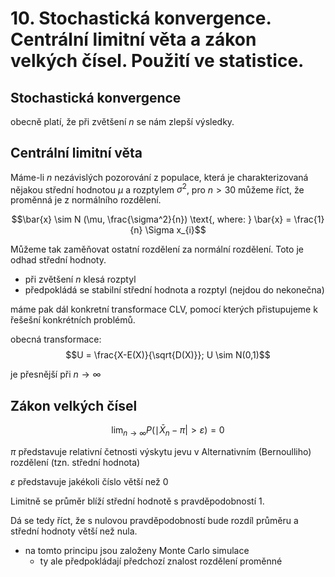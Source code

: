# 10. Stochastická konvergence. Centrální limitní věta a zákon velkých čísel. Použití ve statistice.

## Stochastická konvergence

obecně platí, že při zvětšení $n$ se nám zlepší výsledky. 

## Centrální limitní věta 

Máme-li $n$ nezávislých pozorování z populace, která je charakterizovaná nějakou střední hodnotou $\mu$ a rozptylem $\sigma^2$, pro $n>30$ můžeme říct, že proměnná je z normálního rozdělení. 

$$\bar{x} \sim N (\mu, \frac{\sigma^2}{n}) \text{, where:  } \bar{x} = \frac{1}{n} \Sigma x_{i}$$

Můžeme tak zaměňovat ostatní rozdělení za normální rozdělení. Toto je odhad střední hodnoty. 

- při zvětšení $n$ klesá rozptyl 
- předpokládá se stabilní střední hodnota a rozptyl (nejdou do nekonečna)

máme pak dál konkretní transformace CLV, pomocí kterých přistupujeme k řešešní konkrétních problémů. 

obecná transformace: 
$$U = \frac{X-E(X)}{\sqrt{D(X)}}; U \sim N(0,1)$$

je přesnější při $n \to \infty$ 

## Zákon velkých čísel 

$$\lim_{ n \to \infty } P(\mid \bar{X}_{n} - \pi | > \varepsilon ) = 0$$ 

$\pi$ představuje relativní četnosti výskytu jevu v Alternativním (Bernoulliho) rozdělení (tzn. střední hodnota)  

$\varepsilon$ představuje jakékoli číslo větší než 0 

Limitně se průměr blíží střední hodnotě s pravděpodobností 1. 

Dá se tedy říct, že s nulovou pravděpodobností bude rozdíl průměru a střední hodnoty větší než nula. 

- na tomto principu jsou založeny Monte Carlo simulace 
  - ty ale předpokládají předchozí znalost rozdělení proměnné 
